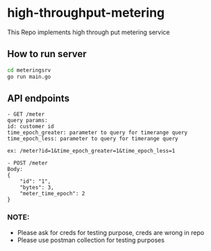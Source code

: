 # high-throughput-metering
This Repo implements high through put metering service

## How to run server

```bash
cd meteringsrv
go run main.go
```

## API endpoints
```
- GET /meter
query params:
id: customer id 
time_epoch_greater: parameter to query for timerange query
time_epoch_less: parameter to query for timerange query

ex: /meter?id=1&time_epoch_greater=1&time_epoch_less=1
```

```
- POST /meter
Body:
{
    "id": "1",
    "bytes": 3,
    "meter_time_epoch": 2
}

```

### NOTE:
- Please ask for creds for testing purpose, creds are wrong in repo
- Please use postman collection for testing purposes
